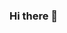 ### Hi there 👋

<!--
**KiraSeletska/KiraSeletska** is a ✨ _special_ ✨ repository because its `README.md` (this file) appears on your GitHub profile.
## My Top Languages

- JavaScript
- Python
- HTML/CSS
- TypeScript
- Java
Here are some ideas to get you started:

- 🔭 I’m currently working on ...
- 🌱 I’m currently learning ...
- 👯 I’m looking to collaborate on ...
- 🤔 I’m looking for help with ...
- 💬 Ask me about ...
- 📫 How to reach me: ...
- 😄 Pronouns: ...
- ⚡ Fun fact: ...
-->
